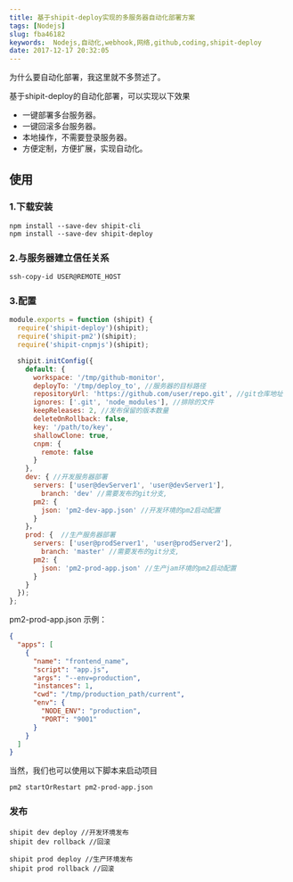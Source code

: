 ```yaml
---
title: 基于shipit-deploy实现的多服务器自动化部署方案
tags: [Nodejs]
slug: fba46182
keywords:  Nodejs,自动化,webhook,网络,github,coding,shipit-deploy
date: 2017-12-17 20:32:05
---
```


为什么要自动化部署，我这里就不多赘述了。

基于shipit-deploy的自动化部署，可以实现以下效果

* 一键部署多台服务器。
* 一键回滚多台服务器。
* 本地操作，不需要登录服务器。
* 方便定制，方便扩展，实现自动化。

## 使用

### 1.下载安装

```
npm install --save-dev shipit-cli
npm install --save-dev shipit-deploy
```

### 2.与服务器建立信任关系
```
ssh-copy-id USER@REMOTE_HOST
```

### 3.配置
```javascript
module.exports = function (shipit) {
  require('shipit-deploy')(shipit);
  require('shipit-pm2')(shipit);
  require('shipit-cnpmjs')(shipit);

  shipit.initConfig({
    default: {
      workspace: '/tmp/github-monitor',
      deployTo: '/tmp/deploy_to', //服务器的目标路径
      repositoryUrl: 'https://github.com/user/repo.git', //git仓库地址
      ignores: ['.git', 'node_modules'], //排除的文件
      keepReleases: 2, //发布保留的版本数量
      deleteOnRollback: false,
      key: '/path/to/key',
      shallowClone: true,
      cnpm: {
        remote: false
      }
    },
    dev: { //开发服务器部署
      servers: ['user@devServer1', 'user@devServer1'],
	    branch: 'dev' //需要发布的git分支,
      pm2: {
        json: 'pm2-dev-app.json' //开发环境的pm2启动配置
      }
    }，
    prod: {  //生产服务器部署
      servers: ['user@prodServer1', 'user@prodServer2'],
	    branch: 'master' //需要发布的git分支,
      pm2: {
        json: 'pm2-prod-app.json' //生产jam环境的pm2启动配置
      }
    }
  });
};
```

pm2-prod-app.json 示例：
``` json
{
  "apps": [
    {
      "name": "frontend_name", 
      "script": "app.js",
      "args": "--env=production",
      "instances": 1,
      "cwd": "/tmp/production_path/current",
      "env": {
        "NODE_ENV": "production",
        "PORT": "9001"
      }
    }
  ]
}
```

当然，我们也可以使用以下脚本来启动项目
```
pm2 startOrRestart pm2-prod-app.json
```

### 发布
```
shipit dev deploy //开发环境发布
shipit dev rollback //回滚

shipit prod deploy //生产环境发布
shipit prod rollback //回滚

```
